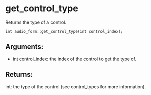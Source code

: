 # get_control_type
Returns the type of a control.

`int audio_form::get_control_type(int control_index);`

## Arguments:
* int control_index: the index of the control to get the type of.

## Returns:
int: the type of the control (see control_types for more information).
